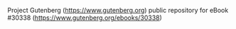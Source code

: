 Project Gutenberg (https://www.gutenberg.org) public repository for eBook #30338 (https://www.gutenberg.org/ebooks/30338)
